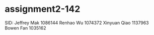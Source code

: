 # assignment2-142
SID:
Jeffrey Mak 1086144
Renhao Wu 1074372 
Xinyuan Qiao 1137963
Bowen Fan 1035162
